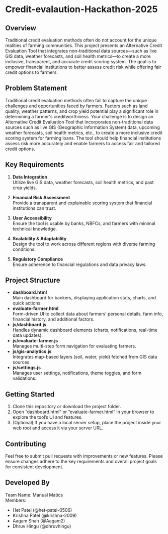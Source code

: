 # Credit-evalaution-Hackathon-2025

## Overview
Traditional credit evaluation methods often do not account for the unique realities of farming communities. This project presents an Alternative Credit Evaluation Tool that integrates non-traditional data sources—such as live GIS data, weather forecasts, and soil health metrics—to create a more inclusive, transparent, and accurate credit scoring system. The goal is to empower financial institutions to better assess credit risk while offering fair credit options to farmers.

## Problem Statement
Traditional credit evaluation methods often fail to capture the unique challenges and opportunities faced by farmers. Factors such as land quality, weather patterns, and crop yield potential play a significant role in determining a farmer's creditworthiness. Your challenge is to design an Alternative Credit Evaluation Tool that incorporates non-traditional data sources such as live GIS (Geographic Information System) data, upcoming weather forecasts, soil health metrics, etc., to create a more inclusive credit scoring system for farming loans. The tool should help financial institutions assess risk more accurately and enable farmers to access fair and tailored credit options.

## Key Requirements
1. **Data Integration**  
   Utilize live GIS data, weather forecasts, soil health metrics, and past crop yields.

2. **Financial Risk Assessment**  
   Provide a transparent and explainable scoring system that financial institutions can trust.

3. **User Accessibility**  
   Ensure the tool is usable by banks, NBFCs, and farmers with minimal technical knowledge.

4. **Scalability & Adaptability**  
   Design the tool to work across different regions with diverse farming conditions.

5. **Regulatory Compliance**  
   Ensure adherence to financial regulations and data privacy laws.

## Project Structure
- **dashboard.html**  
  Main dashboard for bankers, displaying application stats, charts, and quick actions.
- **evaluate-farmer.html**  
  Form-driven UI to collect data about farmers’ personal details, farm info, financial history, and additional factors.
- **js/dashboard.js**  
  Handles dynamic dashboard elements (charts, notifications, real-time data updates).
- **js/evaluate-farmer.js**  
  Manages multi-step form navigation for evaluating farmers.
- **js/gis-analytics.js**  
  Integrates map-based layers (soil, water, yield) fetched from GIS data sources.
- **js/settings.js**  
  Manages user settings, notifications, theme toggles, and form validations.

## Getting Started
1. Clone this repository or download the project folder.
2. Open “dashboard.html” or “evaluate-farmer.html” in your browser to explore the tool’s UI and features.
3. (Optional) If you have a local server setup, place the project inside your web root and access it via your server URL.

## Contributing
Feel free to submit pull requests with improvements or new features. Please ensure changes adhere to the key requirements and overall project goals for consistent development.

## Developed By
Team Name: Manual Matics  
Members: 

- Het Patel (@het-patel-0506)
- Krishna Patel (@krishna-2009)
- Aagam Shah (@Aagam2)
- Dhruv Hingu (@dhruvhingu)
